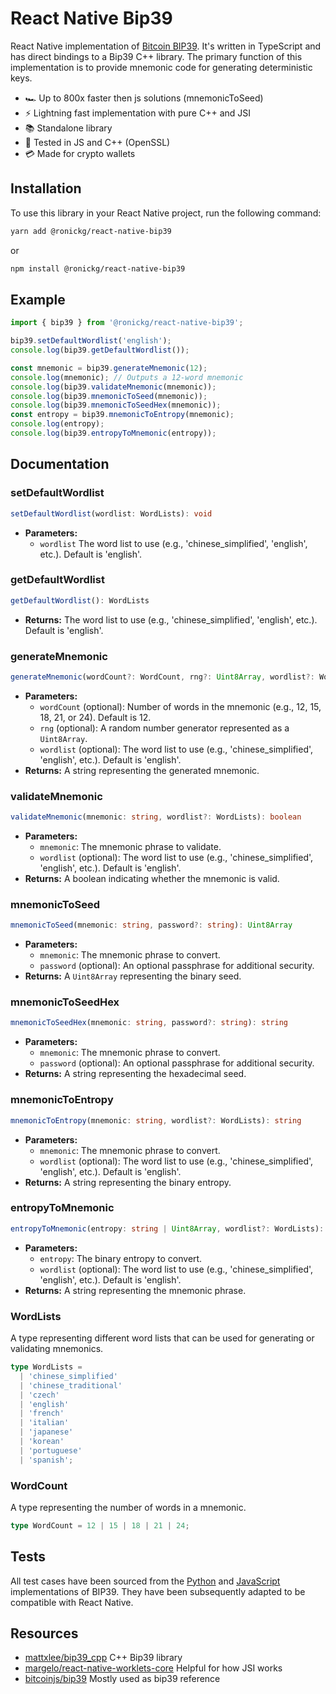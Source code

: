 # React Native Bip39

React Native implementation of [Bitcoin BIP39](https://github.com/bitcoin/bips/blob/master/bip-0039.mediawiki). It's written in TypeScript and has direct bindings to a Bip39 C++ library. The primary function of this implementation is to provide mnemonic code for generating deterministic keys.

- 🏎️ Up to 800x faster then js solutions (mnemonicToSeed)
- ⚡️ Lightning fast implementation with pure C++ and JSI
- 📚 Standalone library
- 🧪 Tested in JS and C++ (OpenSSL)
- 💳 Made for crypto wallets

## Installation

To use this library in your React Native project, run the following command:

```sh
yarn add @ronickg/react-native-bip39
```

or

```sh
npm install @ronickg/react-native-bip39
```

## Example

```typescript
import { bip39 } from '@ronickg/react-native-bip39';

bip39.setDefaultWordlist('english');
console.log(bip39.getDefaultWordlist());

const mnemonic = bip39.generateMnemonic(12);
console.log(mnemonic); // Outputs a 12-word mnemonic
console.log(bip39.validateMnemonic(mnemonic));
console.log(bip39.mnemonicToSeed(mnemonic));
console.log(bip39.mnemonicToSeedHex(mnemonic));
const entropy = bip39.mnemonicToEntropy(mnemonic);
console.log(entropy);
console.log(bip39.entropyToMnemonic(entropy));
```

## Documentation

### setDefaultWordlist

```typescript
setDefaultWordlist(wordlist: WordLists): void
```

- **Parameters:**
  - `wordlist` The word list to use (e.g., 'chinese_simplified', 'english', etc.). Default is 'english'.

### getDefaultWordlist

```typescript
getDefaultWordlist(): WordLists
```

- **Returns:** The word list to use (e.g., 'chinese_simplified', 'english', etc.). Default is 'english'.

### generateMnemonic

```typescript
generateMnemonic(wordCount?: WordCount, rng?: Uint8Array, wordlist?: WordLists): string
```

- **Parameters:**
  - `wordCount` (optional): Number of words in the mnemonic (e.g., 12, 15, 18, 21, or 24). Default is 12.
  - `rng` (optional): A random number generator represented as a `Uint8Array`.
  - `wordlist` (optional): The word list to use (e.g., 'chinese_simplified', 'english', etc.). Default is 'english'.
- **Returns:** A string representing the generated mnemonic.

### validateMnemonic

```typescript
validateMnemonic(mnemonic: string, wordlist?: WordLists): boolean
```

- **Parameters:**
  - `mnemonic`: The mnemonic phrase to validate.
  - `wordlist` (optional): The word list to use (e.g., 'chinese_simplified', 'english', etc.). Default is 'english'.
- **Returns:** A boolean indicating whether the mnemonic is valid.

### mnemonicToSeed

```typescript
mnemonicToSeed(mnemonic: string, password?: string): Uint8Array
```

- **Parameters:**
  - `mnemonic`: The mnemonic phrase to convert.
  - `password` (optional): An optional passphrase for additional security.
- **Returns:** A `Uint8Array` representing the binary seed.

### mnemonicToSeedHex

```typescript
mnemonicToSeedHex(mnemonic: string, password?: string): string
```

- **Parameters:**
  - `mnemonic`: The mnemonic phrase to convert.
  - `password` (optional): An optional passphrase for additional security.
- **Returns:** A string representing the hexadecimal seed.

### mnemonicToEntropy

```typescript
mnemonicToEntropy(mnemonic: string, wordlist?: WordLists): string
```

- **Parameters:**
  - `mnemonic`: The mnemonic phrase to convert.
  - `wordlist` (optional): The word list to use (e.g., 'chinese_simplified', 'english', etc.). Default is 'english'.
- **Returns:** A string representing the binary entropy.

### entropyToMnemonic

```typescript
entropyToMnemonic(entropy: string | Uint8Array, wordlist?: WordLists): string
```

- **Parameters:**
  - `entropy`: The binary entropy to convert.
  - `wordlist` (optional): The word list to use (e.g., 'chinese_simplified', 'english', etc.). Default is 'english'.
- **Returns:** A string representing the mnemonic phrase.

### WordLists

A type representing different word lists that can be used for generating or validating mnemonics.

```typescript
type WordLists =
  | 'chinese_simplified'
  | 'chinese_traditional'
  | 'czech'
  | 'english'
  | 'french'
  | 'italian'
  | 'japanese'
  | 'korean'
  | 'portuguese'
  | 'spanish';
```

### WordCount

A type representing the number of words in a mnemonic.

```typescript
type WordCount = 12 | 15 | 18 | 21 | 24;
```

## Tests

All test cases have been sourced from the [Python](https://github.com/trezor/python-mnemonic/blob/master/vectors.json) and [JavaScript](https://github.com/bitcoinjs/bip39/blob/master/test/index.js) implementations of BIP39. They have been subsequently adapted to be compatible with React Native.

## Resources

- [mattxlee/bip39_cpp](https://github.com/mattxlee/bip39_cpp) C++ Bip39 library
- [margelo/react-native-worklets-core](https://github.com/margelo/react-native-worklets-core) Helpful for how JSI works
- [bitcoinjs/bip39](https://github.com/bitcoinjs/bip39/tree/master) Mostly used as bip39 reference
